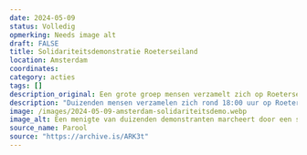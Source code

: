 ```yaml
---
date: 2024-05-09
status: Volledig
opmerking: Needs image alt
draft: FALSE
title: Solidariteitsdemonstratie Roeterseiland
location: Amsterdam
coordinates: 
category: acties
tags: []
description_original: Een grote groep mensen verzamelt zich op Roeterseiland om solidair te staan met de studentenbeweging en te protesteren tegen het politiegeweld van de afgelopen dagen.
description: "Duizenden mensen verzamelen zich rond 18:00 uur op Roeterseiland om solidair te staan met de studentenbeweging en te protesteren tegen het politiegeweld van de afgelopen dagen."
image: /images/2024-05-09-amsterdam-solidariteitsdemo.webp
image_alt: Een menigte van duizenden demonstranten marcheert door een stadsstraat. De demonstranten dragen borden met boodschappen zoals 'Beëindig de bezetting' en 'Niet in onze naam'. Vele dragen gezichtsmaskers. Het is een lichte, droge dag en de bomen aan de straat zijn groen.
source_name: Parool
source: "https://archive.is/ARK3t"
---
```

